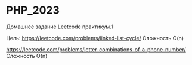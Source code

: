 # PHP_2023
Домашнее задание
Leetcode практикум.1

Цель:
https://leetcode.com/problems/linked-list-cycle/
Сложность O(n)

https://leetcode.com/problems/letter-combinations-of-a-phone-number/
Сложность O(n)


